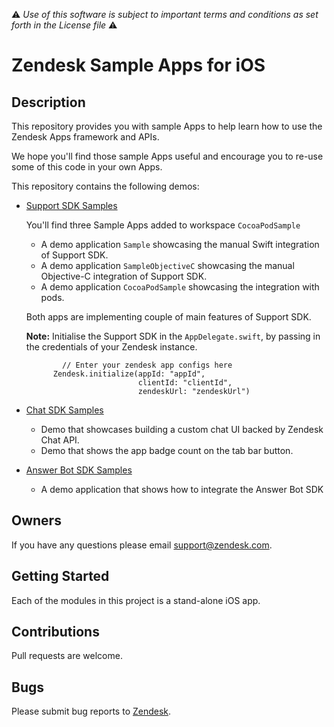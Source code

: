 :warning: *Use of this software is subject to important terms and conditions as set forth in the License file* :warning:

# Zendesk Sample Apps for iOS

## Description
This repository provides you with sample Apps to help learn how to use the Zendesk Apps framework and APIs.

We hope you'll find those sample Apps useful and encourage you to re-use some of this code in your own Apps.

This repository contains the following demos:
- [Support SDK Samples](SupportSDKSamples)

  You'll find three Sample Apps added to workspace `CocoaPodSample`
  - A demo application `Sample` showcasing the manual Swift integration of Support SDK.
  - A demo application `SampleObjectiveC` showcasing the manual Objective-C integration of Support SDK.
  - A demo application `CocoaPodSample` showcasing the integration with pods.
  
  Both apps are implementing couple of main features of Support SDK.
  
  **Note:** Initialise the Support SDK in the `AppDelegate.swift`, by passing in the credentials of your Zendesk instance.
  ```
          // Enter your zendesk app configs here
        Zendesk.initialize(appId: "appId",
                           clientId: "clientId",
                           zendeskUrl: "zendeskUrl")
  ```
                           
- [Chat SDK Samples](ChatSDKSamples)
  - Demo that showcases building a custom chat UI backed by Zendesk Chat API.
  - Demo that shows the app badge count on the tab bar button.
- [Answer Bot SDK Samples](AnswerBotSDKSample)
  - A demo application that shows how to integrate the Answer Bot SDK

## Owners
If you have any questions please email support@zendesk.com.

## Getting Started
Each of the modules in this project is a stand-alone iOS app.

## Contributions
Pull requests are welcome.

## Bugs
Please submit bug reports to [Zendesk](https://support.zendesk.com/requests/new).

